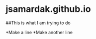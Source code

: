 jsamardak.github.io
===================

##This is what I am trying to do

*Make a line
*Make another line